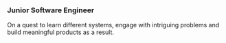 ### Junior Software Engineer

On a quest to learn different systems, engage with intriguing problems and build meaningful products as a result.

